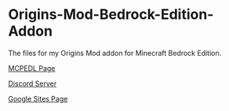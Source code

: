 # Origins-Mod-Bedrock-Edition-Addon
The files for my Origins Mod addon for Minecraft Bedrock Edition.

[MCPEDL Page](https://mcpedl.com/origins-mod-bedrock-edition-addon)

[Discord Server](https://discord.gg/Mypr3MqpcP)

[Google Sites Page](https://sites.google.com/view/origins-addon)
